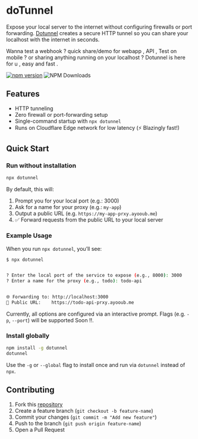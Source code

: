 # doTunnel

Expose your local server to the internet without configuring firewalls or port forwarding. [Dotunnel](https://github.com/jounaidayoub/dotunnel) creates a secure HTTP tunnel so you can share your localhost with the internet in seconds. 

Wanna test a webhook ? quick share/demo for webapp , API , Test on mobile ? or sharing anything running on your localhost ? Dotunnel is here for u , easy and fast .

[![npm version](https://badge.fury.io/js/dotunnel.svg)](https://badge.fury.io/js/dotunnel) 
![NPM Downloads](https://img.shields.io/npm/d18m/dotunnel)



## Features

- HTTP tunneling
- Zero firewall or port-forwarding setup
- Single-command startup with `npx dotunnel`
- Runs on Cloudflare Edge network for low latency (⚡ Blazingly fast!)

## Quick Start

### Run without installation

```bash
npx dotunnel
```

By default, this will:

1. Prompt you for your local port (e.g.: 3000)
2. Ask for a name for your proxy (e.g.: `my-app`)
3. Output a public URL (e.g. `https://my-app-prxy.ayooub.me`)
4. ✅ Forward requests from the public URL to your local server

### Example Usage

When you run `npx dotunnel`, you’ll see:

```bash
$ npx dotunnel


? Enter the local port of the service to expose (e.g., 8000): 3000
? Enter a name for the proxy (e.g., todo): todo-api


🌐 Forwarding to: http://localhost:3000
🔗 Public URL:    https://todo-api-prxy.ayooub.me
```

Currently, all options are configured via an interactive prompt. Flags (e.g. `-p`, `--port`) will be supported Soon !!.

### Install globally

```bash
npm install -g dotunnel
dotunnel
```

Use the `-g` or `--global` flag to install once and run via `dotunnel` instead of `npx`.

## Contributing

1. Fork this  [repository](https://github.com/jounaidayoub/dotunnel-client)
2. Create a feature branch (`git checkout -b feature-name`)
3. Commit your changes (`git commit -m "Add new feature"`)
4. Push to the branch (`git push origin feature-name`)
5. Open a Pull Request

